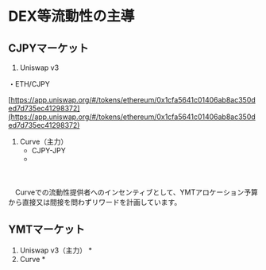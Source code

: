 # DEX等流動性の主導

## CJPYマーケット

1. Uniswap v3

・ETH/CJPY

[https://app.uniswap.org/#/tokens/ethereum/0x1cfa5641c01406ab8ac350ded7d735ec41298372](https://app.uniswap.org/#/tokens/ethereum/0x1cfa5641c01406ab8ac350ded7d735ec41298372)





1. Curve（主力）
   * CJPY-JPY
   *

　

　Curveでの流動性提供者へのインセンティブとして、YMTアロケーション予算から直接又は間接を問わずリワードを計画しています。

## YMTマーケット

1. Uniswap v3（主力）
   *
2. Curve
   *







